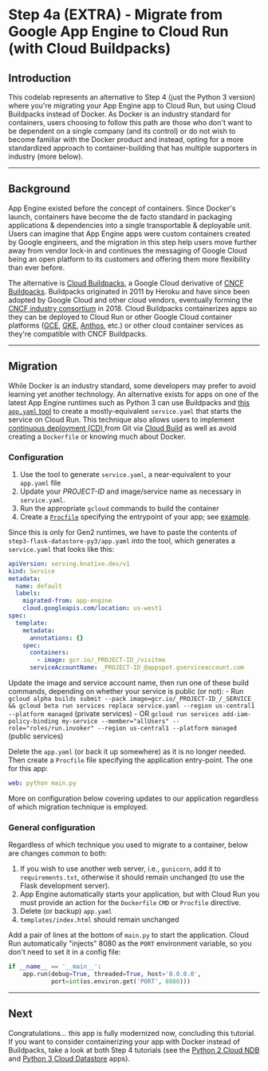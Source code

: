 # Step 4a (EXTRA) - Migrate from Google App Engine to Cloud Run (with Cloud Buildpacks)

## Introduction

This codelab represents an alternative to Step 4 (just the Python 3 version) where you're migrating your App Engine app to Cloud Run, but using Cloud Buildpacks instead of Docker. As Docker is an industry standard for containers, users choosing to follow this path are those who don't want to be dependent on a single company (and its control) or do not wish to become familiar with the Docker product and instead, opting for a more standardized approach to container-building that has multiple supporters in industry (more below).

---

## Background

App Engine existed before the concept of containers. Since Docker's launch, containers have become the de facto standard in packaging applications & dependencies into a single transportable & deployable unit. Users can imagine that App Engine apps were custom containers created by Google engineers, and the migration in this step help users move further away from vendor lock-in and continues the messaging of Google Cloud being an open platform to its customers and offering them more flexibility than ever before.

The alternative is [Cloud Buildpacks](https://github.com/GoogleCloudPlatform/buildpacks), a Google Cloud derivative of [CNCF Buildpacks](https://buildpacks.io/). Buildpacks originated in 2011 by Heroku and have since been adopted by Google Cloud and other cloud vendors, eventually forming the [CNCF industry consortium](https://www.cncf.io/about/members/) in 2018. Cloud Buildpacks containerizes apps so they can be deployed to Cloud Run or other Google Cloud container platforms ([GCE](https://cloud.google.com/compute), [GKE](https://cloud.google.com/kubernetes-engine), [Anthos](http://cloud.google.com/anthos), etc.) or other cloud container services as they're compatible with CNCF Buildpacks.

---

## Migration

While Docker is an industry standard, some developers may prefer to avoid learning yet another technology. An alternative exists for apps on one of the latest App Engine runtimes such as Python 3 can use Buildpacks and [this `app.yaml` tool](http://googlecloudplatform.github.io/app-engine-cloud-run-converter) to create a mostly-equivalent `service.yaml` that starts the service on Cloud Run. This technique also allows users to implement [continuous deployment (CD) ](https://cloud.google.com/run/docs/continuous-deployment-with-cloud-build)from Git via [Cloud Build](https://cloud.google.com/cloud-build) as well as avoid creating a `Dockerfile` or knowing much about Docker.

### Configuration

1. Use the tool to generate `service.yaml`, a near-equivalent to your `app.yaml` file
1. Update your _PROJECT-ID_ and image/service name as necessary in `service.yaml`.
1. Run the appropriate `gcloud` commands to build the container
1. Create a [`Procfile`](https://devcenter.heroku.com/articles/procfile) specifying the entrypoint of your app; see [example](https://devcenter.heroku.com/articles/getting-started-with-python#define-a-procfile).

Since this is only for Gen2 runtimes, we have to paste the contents of `step3-flask-datastore-py3/app.yaml` into the tool, which generates a `service.yaml` that looks like this:

```yml
apiVersion: serving.knative.dev/v1
kind: Service
metadata:
  name: default
  labels:
    migrated-from: app-engine
    cloud.googleapis.com/location: us-west1
spec:
  template:
    metadata:
      annotations: {}
    spec:
      containers:
        - image: gcr.io/_PROJECT-ID_/visitme
      serviceAccountName: _PROJECT-ID_@appspot.gserviceaccount.com
```

Update the image and service account name, then run one of these build commands, depending on whether your service is public (or not):
    - Run `gcloud alpha builds submit --pack image=gcr.io/_PROJECT-ID_/_SERVICE_ && gcloud beta run services replace service.yaml --region us-central1 --platform managed` (private services)
    - OR `gcloud run services add-iam-policy-binding my-service --member="allUsers" --role="roles/run.invoker" --region us-central1 --platform managed` (public services)

Delete the `app.yaml` (or back it up somewhere) as it is no longer needed. Then create a `Procfile` file specifying the application entry-point. The one for this app:

```yml
web: python main.py
```

More on configuration below covering updates to our application regardless of which migration technique is employed.

### General configuration

Regardless of which technique you used to migrate to a container, below are changes common to both:

1. If you wish to use another web server, i.e., `gunicorn`, add it to `requirements.txt`, otherwise it should remain unchanged (to use the Flask development server).
1. App Engine automatically starts your application, but with Cloud Run you must provide an action for the `Dockerfile` `CMD` or `Procfile` directive.
1. Delete (or backup) `app.yaml`
1. `templates/index.html` should remain unchanged

Add a pair of lines at the bottom of `main.py` to start the application. Cloud Run automatically "injects" 8080 as the `PORT` environment variable, so you don't need to set it in a config file:

```python
if __name__ == '__main__':
    app.run(debug=True, threaded=True, host='0.0.0.0',
            port=int(os.environ.get('PORT', 8080)))
```

---

## Next

Congratulations... this app is fully modernized now, concluding this tutorial. If you want to consider containerizing your app with Docker instead of Buildpacks, take a look at both Step 4 tutorials (see the [Python 2 Cloud NDB](/step4-cloudndb-cloudrun-py2) and [Python 3 Cloud Datastore](/step4-cloudds-cloudrun-py3) apps).
